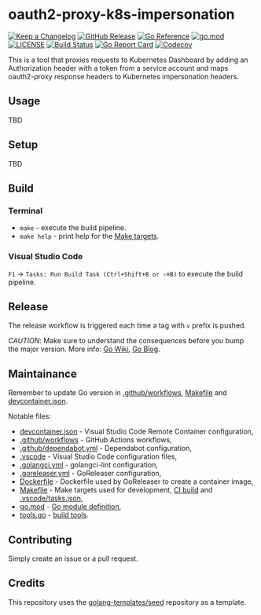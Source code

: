 # oauth2-proxy-k8s-impersonation

[![Keep a Changelog](https://img.shields.io/badge/changelog-Keep%20a%20Changelog-%23E05735)](CHANGELOG.md)
[![GitHub Release](https://img.shields.io/github/v/release/aslafy-z/oauth2-proxy-k8s-impersonation)](https://github.com/aslafy-z/oauth2-proxy-k8s-impersonation)
[![Go Reference](https://pkg.go.dev/badge/github.com/golang-templates/seed.svg)](https://pkg.go.dev/github.com/aslafy-z/oauth2-proxy-k8s-impersonation)
[![go.mod](https://img.shields.io/github/go-mod/go-version/aslafy-z/oauth2-proxy-k8s-impersonation)](go.mod)
[![LICENSE](https://img.shields.io/github/license/aslafy-z/oauth2-proxy-k8s-impersonation)](LICENSE)
[![Build Status](https://img.shields.io/github/workflow/status/aslafy-z/oauth2-proxy-k8s-impersonation/build)](https://github.com/aslafy-z/oauth2-proxy-k8s-impersonation/actions?query=workflow%3Abuild+branch%3Amain)
[![Go Report Card](https://goreportcard.com/badge/github.com/aslafy-z/oauth2-proxy-k8s-impersonation)](https://goreportcard.com/report/github.com/aslafy-z/oauth2-proxy-k8s-impersonation)
[![Codecov](https://codecov.io/gh/aslafy-z/oauth2-proxy-k8s-impersonation/branch/main/graph/badge.svg)](https://codecov.io/gh/aslafy-z/oauth2-proxy-k8s-impersonation)

This is a tool that proxies requests to Kubernetes Dashboard by adding an Authorization header with a token from a service account and maps oauth2-proxy response headers to Kubernetes impersonation headers.

## Usage

TBD

## Setup

TBD

## Build

### Terminal

- `make` - execute the build pipeline.
- `make help` - print help for the [Make targets](Makefile).

### Visual Studio Code

`F1` → `Tasks: Run Build Task (Ctrl+Shift+B or ⇧⌘B)` to execute the build pipeline.

## Release

The release workflow is triggered each time a tag with `v` prefix is pushed.

_CAUTION_: Make sure to understand the consequences before you bump the major version. More info: [Go Wiki](https://github.com/golang/go/wiki/Modules#releasing-modules-v2-or-higher), [Go Blog](https://blog.golang.org/v2-go-modules).

## Maintainance

Remember to update Go version in [.github/workflows](.github/workflows), [Makefile](Makefile) and [devcontainer.json](.devcontainer/devcontainer.json).

Notable files:

- [devcontainer.json](.devcontainer/devcontainer.json) - Visual Studio Code Remote Container configuration,
- [.github/workflows](.github/workflows) - GitHub Actions workflows,
- [.github/dependabot.yml](.github/dependabot.yml) - Dependabot configuration,
- [.vscode](.vscode) - Visual Studio Code configuration files,
- [.golangci.yml](.golangci.yml) - golangci-lint configuration,
- [.goreleaser.yml](.goreleaser.yml) - GoReleaser configuration,
- [Dockerfile](Dockerfile) - Dockerfile used by GoReleaser to create a container image,
- [Makefile](Makefile) - Make targets used for development, [CI build](.github/workflows) and [.vscode/tasks.json](.vscode/tasks.json),
- [go.mod](go.mod) - [Go module definition](https://github.com/golang/go/wiki/Modules#gomod),
- [tools.go](tools.go) - [build tools](https://github.com/golang/go/wiki/Modules#how-can-i-track-tool-dependencies-for-a-module).

## Contributing

Simply create an issue or a pull request.

## Credits

This repository uses the [golang-templates/seed](https://github.com/golang-templates/seed) repository as a template.
